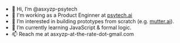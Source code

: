 - 👋 Hi, I’m @asxyzp-psytech
- 💼 I'm working as a Product Enginner at [psytech.ai](https://psytech.ai)
- 👀 I’m interested in building prototypes from scratch (e.g. [mutter.ai](https://mutter.ai)).
- 🌱 I’m currently learning JavaScript & formal logic.
- 📫 Reach me at asxyzp-at-the-rate-dot-gmail.com

<!---
asxyzp-psytech/asxyzp-psytech is a ✨ special ✨ repository because its `README.md` (this file) appears on your GitHub profile.
You can click the Preview link to take a look at your changes.
--->
